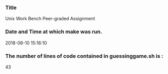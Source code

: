 ### Title

Unix Work Bench Peer-graded Assignment

### Date and Time at which make was run.

2018-08-10 15:16:10

### The number of lines of code contained in guessinggame.sh is :

43

